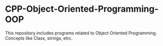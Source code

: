 # CPP-Object-Oriented-Programming-OOP
This repository includes programs related to Object Oriented Programming. Concepts like Class, strings, etrc.
